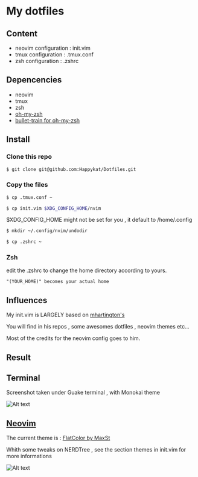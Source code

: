 # My dotfiles

## Content

 * neovim configuration : init.vim
 * tmux configuration   : .tmux.conf
 * zsh configuration    : .zshrc


## Depencencies

 * neovim
 * tmux
 * zsh
 * [oh-my-zsh](https://github.com/robbyrussell/oh-my-zsh)
 * [bullet-train for oh-my-zsh](https://github.com/caiogondim/bullet-train-oh-my-zsh-theme)

## Install

### Clone this repo 

```sh
$ git clone git@github.com:Happykat/Dotfiles.git
```

### Copy the files

```sh
$ cp .tmux.conf ~
```

```sh
$ cp init.vim $XDG_CONFIG_HOME/nvim
```

$XDG_CONFIG_HOME might not be set for you , it default to /home/.config

```sh
$ mkdir ~/.config/nvim/undodir
```

```sh
$ cp .zshrc ~
```

### Zsh

edit the .zshrc to change the home directory according to yours.

``` "(YOUR_HOME)" becomes your actual home ```


## Influences

My init.vim is LARGELY based on [mhartington's](https://github.com/mhartington)

You will find in his repos , some awesomes dotfiles , neovim themes etc...

Most of the credits for the neovim config goes to him.

## Result

## Terminal

Screenshot taken under Guake terminal , with Monokai theme

![Alt text](img/terminal.png?raw=true "Title")

## [Neovim](https://github.com/neovim/neovim)

The current theme is : [FlatColor by MaxSt](https://github.com/MaxSt/FlatColor)

Whith some tweaks on NERDTree , see the section themes in init.vim for more informations

![Alt text](img/neovim.png?raw=true "Title")
